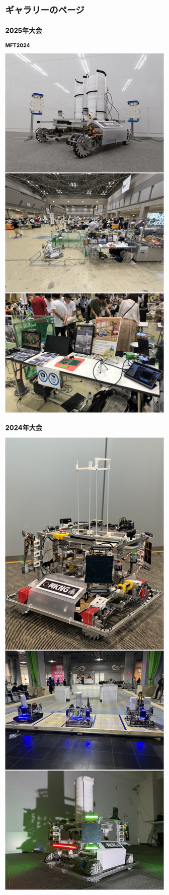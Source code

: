 # ギャラリーのページ
## 2025年大会
### MFT2024
![](img/2025/MFT2024/MFT2024_img.jpg)
![](img/2025/MFT2024/MFT_booth2.jpg)
![](img/2025/MFT2024/MFT_desk.jpg)

## 2024年大会
![](img/2024/pic1.jpg)  
![](img/2024/pic2.JPG)  
![](img/2024/machine.png)

